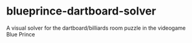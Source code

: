 # blueprince-dartboard-solver
A visual solver for the dartboard/billiards room puzzle in the videogame Blue Prince

